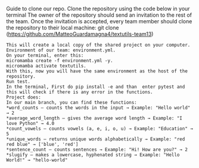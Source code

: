 Guide to clone our repo. 
Clone the repository using the code below in your terminal 
The owner of the repository should send an invitation to the rest of the team. Once the invitation is accepted, every team member should clone the repository to their local machine:
   git clone (https://github.com/MatteoGuardamagna4/textutils-team13)
   ```
   This will create a local copy of the shared project on your computer.
Environment of our team: environment.yml.
On your terminal, enter this:
micromamba create -f environment.yml -y.
micromamba activate textutils.
With this, now you will have the same environment as the host of the repository.
Run test.
In the terminal, First do pip install -e and than  enter pytest and this will check if there is any error in the functions.
Project does:
In our main branch, you can find these functions:
*word_counts – counts the words in the input → Example: "Hello world" → 2
*average_word_length – gives the average word length → Example: "I love Python" → 4.0
*count_vowels – counts vowels (a, e, i, o, u) → Example: "Education" → 5
*unique_words – returns unique words alphabetically → Example: "red red blue" → ['blue', 'red']
*sentence_count – counts sentences → Example: "Hi! How are you?" → 2
*slugify – makes a lowercase, hyphenated string → Example: "Hello World!" → "hello-world" 

